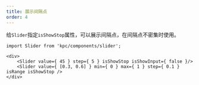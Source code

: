 ```yaml
---
title: 展示间隔点
order: 4
---
```


给`Slider`指定`isShowStop`属性，可以展示间隔点，在间隔点不密集时使用。

```vdt
import Slider from 'kpc/components/slider';

<div>
    <Slider value={ 45 } step={ 5 } isShowStop isShowInput={ false }/>
    <Slider value={ [0.3, 0.6] } min={ 0 } max={ 1 } step={ 0.1 } isRange isShowStop />
</div>
```
